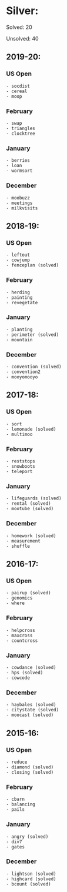 # Silver:
Solved: 20

Unsolved: 40
## 2019-20:
  ### US Open
    - socdist
    - cereal
    - moop
  ### February
    - swap
    - triangles
    - clocktree
  ### January 
    - berries
    - loan
    - wormsort
  ### December
    - moobuzz
    - meetings
    - milkvisits
## 2018-19:
  ### US Open
    - leftout
    - cowjump
    - fenceplan (solved)
  ### February
    - herding
    - painting
    - revegetate
  ### January 
    - planting
    - perimeter (solved)
    - mountain
  ### December
    - convention (solved)
    - convention2
    - mooyomooyo
## 2017-18:
  ### US Open
    - sort
    - lemonade (solved)
    - multimoo
  ### February
    - reststops
    - snowboots
    - teleport
  ### January 
    - lifeguards (solved)
    - rental (solved)
    - mootube (solved)   
   ### December
    - homework (solved)
    - measurement
    - shuffle
## 2016-17:
  ### US Open
    - pairup (solved)
    - genomics
    - where
  ### February
    - helpcross
    - maxcross
    - countcross
  ### January 
    - cowdance (solved)
    - hps (solved)
    - cowcode
  ### December
    - haybales (solved)
    - citystate (solved)
    - moocast (solved)
## 2015-16:
  ### US Open
    - reduce
    - diamond (solved)
    - closing (solved)
  ### February
    - cbarn
    - balancing
    - pails
  ### January 
    - angry (solved)
    - div7
    - gates
   ### December
    - lightson (solved)
    - highcard (solved)
    - bcount (solved)

    
